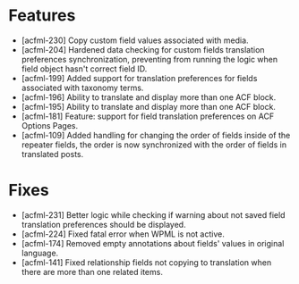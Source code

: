 # Features
* [acfml-230] Copy custom field values associated with media.
* [acfml-204] Hardened data checking for custom fields translation preferences synchronization, preventing from running the logic when field object hasn't correct field ID.
* [acfml-199] Added support for translation preferences for fields associated with taxonomy terms.
* [acfml-196] Ability to translate and display more than one ACF block.
* [acfml-195] Ability to translate and display more than one ACF block.
* [acfml-181] Feature: support for field translation preferences on ACF Options Pages.
* [acfml-109] Added handling for changing the order of fields inside of the repeater fields, the order is now synchronized with the order of fields in translated posts.

# Fixes
* [acfml-231] Better logic while checking if warning about not saved field translation preferences should be displayed.
* [acfml-224] Fixed fatal error when WPML is not active.
* [acfml-174] Removed empty annotations about fields' values in original language.
* [acfml-141] Fixed relationship fields not copying to translation when there are more than one related items.